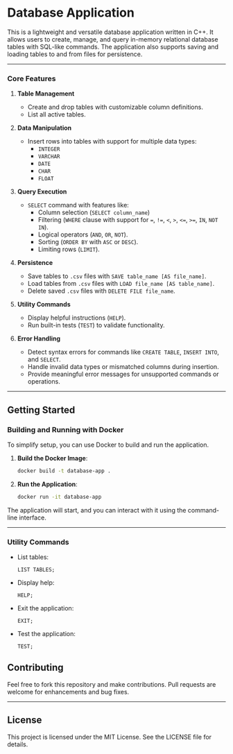 # **Database Application**

This is a lightweight and versatile database application written in C++. It allows users to create, manage, and query in-memory relational database tables with SQL-like commands. The application also supports saving and loading tables to and from files for persistence.

---
### Core Features
1. **Table Management**
   - Create and drop tables with customizable column definitions.
   - List all active tables.

2. **Data Manipulation**
   - Insert rows into tables with support for multiple data types:
     - `INTEGER`
     - `VARCHAR`
     - `DATE`
     - `CHAR`
     - `FLOAT`

3. **Query Execution**
   - `SELECT` command with features like:
     - Column selection (`SELECT column_name`)
     - Filtering (`WHERE` clause with support for `=`, `!=`, `<`, `>`, `<=`, `>=`, `IN`, `NOT IN`).
     - Logical operators (`AND`, `OR`, `NOT`).
     - Sorting (`ORDER BY` with `ASC` or `DESC`).
     - Limiting rows (`LIMIT`).

4. **Persistence**
   - Save tables to `.csv` files with `SAVE table_name [AS file_name]`.
   - Load tables from `.csv` files with `LOAD file_name [AS table_name]`.
   - Delete saved `.csv` files with `DELETE FILE file_name`.

5. **Utility Commands**
   - Display helpful instructions (`HELP`).
   - Run built-in tests (`TEST`) to validate functionality.

6. **Error Handling**
   - Detect syntax errors for commands like `CREATE TABLE`, `INSERT INTO`, and `SELECT`.
   - Handle invalid data types or mismatched columns during insertion.
   - Provide meaningful error messages for unsupported commands or operations.
---

## **Getting Started**

### **Building and Running with Docker**

To simplify setup, you can use Docker to build and run the application.

1. **Build the Docker Image**:
   ```bash
   docker build -t database-app .
   ```

2. **Run the Application**:
   ```bash
   docker run -it database-app
   ```

The application will start, and you can interact with it using the command-line interface.

---

### **Utility Commands**

- List tables:
  ```
  LIST TABLES;
  ```
- Display help:
  ```
  HELP;
  ```
- Exit the application:
  ```
  EXIT;
  ```
- Test the application:
  ```
  TEST;
  ```

## **Contributing**

Feel free to fork this repository and make contributions. Pull requests are welcome for enhancements and bug fixes.

---

## **License**

This project is licensed under the MIT License. See the LICENSE file for details.
